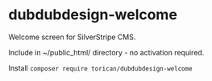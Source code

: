 dubdubdesign-welcome
=============

Welcome screen for SilverStripe CMS.

Include in ~/public_html/ directory - no activation required. 

Install `composer require torican/dubdubdesign-welcome`

